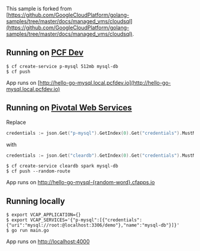 This sample is forked from [https://github.com/GoogleCloudPlatform/golang-samples/tree/master/docs/managed_vms/cloudsql](https://github.com/GoogleCloudPlatform/golang-samples/tree/master/docs/managed_vms/cloudsql).

## Running on [PCF Dev](https://docs.pivotal.io/pcf-dev)

``` console
$ cf create-service p-mysql 512mb mysql-db
$ cf push
```

App runs on [http://hello-go-mysql.local.pcfdev.io](http://hello-go-mysql.local.pcfdev.io)

## Running on [Pivotal Web Services](https://run.pivotal.io)

Replace

``` go
credentials := json.Get("p-mysql").GetIndex(0).Get("credentials").MustMap()
```

with

``` go
credentials := json.Get("cleardb").GetIndex(0).Get("credentials").MustMap()
```

``` console
$ cf create-service cleardb spark mysql-db
$ cf push --random-route
```
App runs on [http://hello-go-mysql-{random-word}.cfapps.io](http://hello-go-mysql-{random-word}.cfapps.io)

## Running locally

```
$ export VCAP_APPLICATION={}
$ export VCAP_SERVICES='{"p-mysql":[{"credentials":{"uri":"mysql://root:@localhost:3306/demo"},"name":"mysql-db"}]}'
$ go run main.go
```

App runs on [http://localhost:4000](http://localhost:4000)
